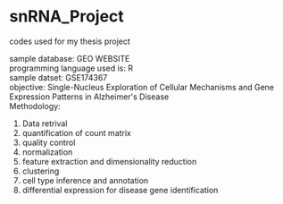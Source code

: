 # snRNA_Project
codes used for my thesis project

sample database: GEO WEBSITE<br>
programming language used is: R<br>
sample datset: GSE174367 <br>
objective: Single-Nucleus Exploration of Cellular Mechanisms and Gene Expression Patterns in Alzheimer's Disease<br>
Methodology: <ol>
<li> Data retrival</li>
<li>quantification of count matrix</li>
<li>quality control</li>
<li>normalization</li>
<li>feature extraction and dimensionality reduction</li>
<li>clustering</li>
<li>cell type inference and annotation</li>
<li>differential expression for disease gene identification</li>
</ol>
